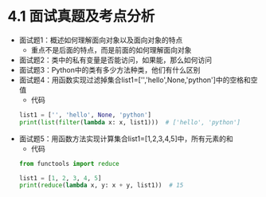 # 4.1 面试真题及考点分析

- 面试题1：概述如何理解面向对象以及面向对象的特点
	- 重点不是后面的特点，而是前面的如何理解面向对象
- 面试题2：类中的私有变量是否能访问，如果能，那么如何访问
- 面试题3：Python中的类有多少方法种类，他们有什么区别 
- 面试题4：用函数实现过滤掉集合list1=['','hello',None,'python']中的空格和空值
	- 代码
	```python
	list1 = ['', 'hello', None, 'python']
	print(list(filter(lambda x: x, list1)))  # ['hello', 'python']
	```
- 面试题5：用函数方法实现计算集合list1=[1,2,3,4,5]中，所有元素的和
	- 代码
	```python
	from functools import reduce
	
	list1 = [1, 2, 3, 4, 5]
	print(reduce(lambda x, y: x + y, list1))  # 15
	```